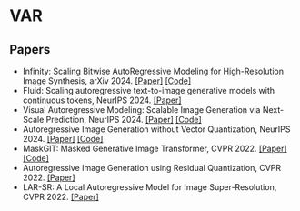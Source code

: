 # VAR
## Papers
+ Infinity: Scaling Bitwise AutoRegressive Modeling for High-Resolution Image Synthesis, arXiv 2024. [[Paper]](https://arxiv.org/pdf/2412.04431) [[Code]](https://github.com/FoundationVision/Infinity)
+ Fluid: Scaling autoregressive text-to-image generative models with continuous tokens, NeurIPS 2024. [[Paper]](https://arxiv.org/pdf/2410.13863)
+ Visual Autoregressive Modeling: Scalable Image Generation via Next-Scale Prediction, NeurIPS 2024. [[Paper]](https://arxiv.org/pdf/2404.02905) [[Code]](https://github.com/FoundationVision/VAR)
+ Autoregressive Image Generation without Vector Quantization, NeurIPS 2024. [[Paper]](https://arxiv.org/pdf/2406.11838) [[Code]](https://github.com/LTH14/mar)
+ MaskGIT: Masked Generative Image Transformer, CVPR 2022. [[Paper]](https://openaccess.thecvf.com/content/CVPR2022/papers/Chang_MaskGIT_Masked_Generative_Image_Transformer_CVPR_2022_paper.pdf) [[Code]](https://masked-generative-image-transformer.github.io/)
+ Autoregressive Image Generation using Residual Quantization, CVPR 2022. [[Paper]](https://openaccess.thecvf.com/content/CVPR2022/papers/Lee_Autoregressive_Image_Generation_Using_Residual_Quantization_CVPR_2022_paper.pdf)
+ LAR-SR: A Local Autoregressive Model for Image Super-Resolution, CVPR 2022. [[Paper]](https://openaccess.thecvf.com/content/CVPR2022/papers/Guo_LAR-SR_A_Local_Autoregressive_Model_for_Image_Super-Resolution_CVPR_2022_paper.pdf)
